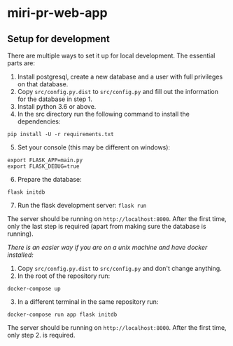 # miri-pr-web-app

## Setup for development

There are multiple ways to set it up for local development. The essential parts are:

1. Install postgresql, create a new database and a user with full privileges on that database.
2. Copy `src/config.py.dist` to `src/config.py` and fill out the information for the database in step 1.
3. Install python 3.6 or above.
4. In the src directory run the following command to install the dependencies:
```
pip install -U -r requirements.txt
```
5. Set your console (this may be different on windows):
```
export FLASK_APP=main.py
export FLASK_DEBUG=true
```
6. Prepare the database:
```
flask initdb
```
7. Run the flask development server:
```flask run```

The server should be running on `http://localhost:8000`.
After the first time, only the last step is required (apart from making sure the database is running).

*There is an easier way if you are on a unix machine and have docker installed:*

1. Copy `src/config.py.dist` to `src/config.py` and don't change anything.
2. In the root of the repository run:
```
docker-compose up
```
3. In a different terminal in the same repository run:
```
docker-compose run app flask initdb
```

The server should be running on `http://localhost:8000`.
After the first time, only step 2. is required.

